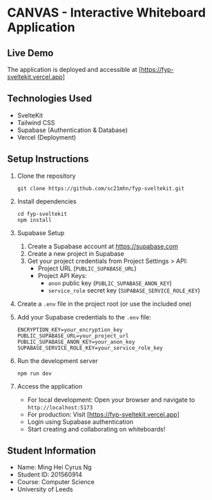 # CANVAS - Interactive Whiteboard Application

## Live Demo
The application is deployed and accessible at [https://fyp-sveltekit.vercel.app]

## Technologies Used
- SvelteKit
- Tailwind CSS
- Supabase (Authentication & Database)
- Vercel (Deployment)

## Setup Instructions
1. Clone the repository
   ```
   git clone https://github.com/sc21mhn/fyp-sveltekit.git
   ```

2. Install dependencies
   ```
   cd fyp-sveltekit
   npm install
   ```
3. Supabase Setup
   1. Create a Supabase account at https://supabase.com
   2. Create a new project in Supabase
   3. Get your project credentials from Project Settings > API:
      - Project URL (`PUBLIC_SUPABASE_URL`)
      - Project API Keys:
        - `anon` public key (`PUBLIC_SUPABASE_ANON_KEY`)
        - `service_role` secret key (`SUPABASE_SERVICE_ROLE_KEY`)
       
4. Create a `.env` file in the project root (or use the included one)
5. Add your Supabase credentials to the `.env` file:
      ```env
      ENCRYPTION_KEY=your_encryption_key
      PUBLIC_SUPABASE_URL=your_project_url
      PUBLIC_SUPABASE_ANON_KEY=your_anon_key
      SUPABASE_SERVICE_ROLE_KEY=your_service_role_key
      ```

4. Run the development server
   ```
   npm run dev
   ```

5. Access the application
   - For local development: Open your browser and navigate to `http://localhost:5173`
   - For production: Visit [https://fyp-sveltekit.vercel.app]
   - Login using Supabase authentication
   - Start creating and collaborating on whiteboards!

## Student Information
- Name: Ming Hei Cyrus Ng 
- Student ID: 201560914
- Course: Computer Science
- University of Leeds
